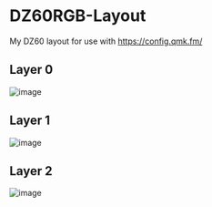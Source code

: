 # DZ60RGB-Layout
My DZ60 layout for use with https://config.qmk.fm/

## Layer 0
![image](https://user-images.githubusercontent.com/15612025/67863779-714c6980-fb1c-11e9-85e8-ccaa9ab88794.png)
## Layer 1
![image](https://user-images.githubusercontent.com/15612025/67863810-845f3980-fb1c-11e9-984c-a5c3da13cb1d.png)
## Layer 2
![image](https://user-images.githubusercontent.com/15612025/67863834-90e39200-fb1c-11e9-8769-07975bc8545e.png)
